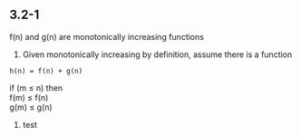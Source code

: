 
## 3.2-1
f(n) and g(n) are monotonically increasing functions
1. Given monotonically increasing by definition, assume there is a function 
```
h(n) = f(n) + g(n)
```

if (m &le; n) then
<br>
f(m) &le; f(n) <br>
g(m) &le; g(n)

1. test
